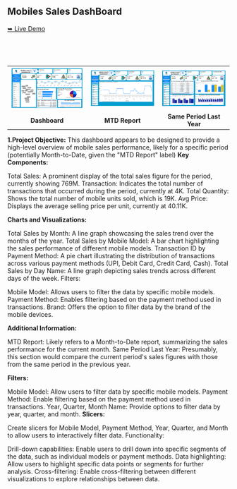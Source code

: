 ## Mobiles Sales DashBoard
[➥ Live Demo](https://app.powerbi.com/view?r=eyJrIjoiZTVjN2M1NWUtMzMyYi00MWRlLWFiYmMtYzdhOTkyNmJiMWU4IiwidCI6IjNjYWNjYzA2LTY3ZmEtNDdjZS05YzVhLTIyNDM2OWUxNzZlMyJ9)

<table>
    <tr>
        <td><img src="https://github.com/mishrashivamgg/Mobil-Sales/blob/main/Image/Dashboard.png" width="300"/></td>
        <td><img src="https://github.com/mishrashivamgg/Mobil-Sales/blob/main/Image/MTD%20Report.png" width="300"/></td>
        <td><img src="https://github.com/mishrashivamgg/Mobil-Sales/blob/main/Image/Same%20Period%20Last%20Year.png" width="300"/></td>
        
        
        
        
    </tr>

<tr>
        <td align="center"><b>Dashboard</b></td>
        <td align="center"><b>MTD Report</b></td>
        <td align="center"><b>Same Period Last Year</b></td>
  
    </tr>
</table>

**1.Project Objective:**
This dashboard appears to be designed to provide a high-level overview of mobile sales performance, likely for a specific period (potentially Month-to-Date, given the "MTD Report" label)
**Key Components:**

Total Sales: A prominent display of the total sales figure for the period, currently showing 769M.
Transaction: Indicates the total number of transactions that occurred during the period, currently at 4K.
Total Quantity: Shows the total number of mobile units sold, which is 19K.
Avg Price: Displays the average selling price per unit, currently at 40.11K.

**Charts and Visualizations:**

Total Sales by Month: A line graph showcasing the sales trend over the months of the year.
Total Sales by Mobile Model: A bar chart highlighting the sales performance of different mobile models.
Transaction ID by Payment Method: A pie chart illustrating the distribution of transactions across various payment methods (UPI, Debit Card, Credit Card, Cash).
Total Sales by Day Name: A line graph depicting sales trends across different days of the week.
Filters:

Mobile Model: Allows users to filter the data by specific mobile models.
Payment Method: Enables filtering based on the payment method used in transactions.
Brand: Offers the option to filter data by the brand of the mobile devices.

**Additional Information:**

MTD Report: Likely refers to a Month-to-Date report, summarizing the sales performance for the current month.
Same Period Last Year: Presumably, this section would compare the current period's sales figures with those from the same period in the previous year.

**Filters:**

Mobile Model: Allow users to filter data by specific mobile models.
Payment Method: Enable filtering based on the payment method used in transactions.
Year, Quarter, Month Name: Provide options to filter data by year, quarter, and month.
**Slicers:**

Create slicers for Mobile Model, Payment Method, Year, Quarter, and Month to allow users to interactively filter data.
Functionality:

Drill-down capabilities: Enable users to drill down into specific segments of the data, such as individual models or payment methods.
Data highlighting: Allow users to highlight specific data points or segments for further analysis.
Cross-filtering: Enable cross-filtering between different visualizations to explore relationships between data.
